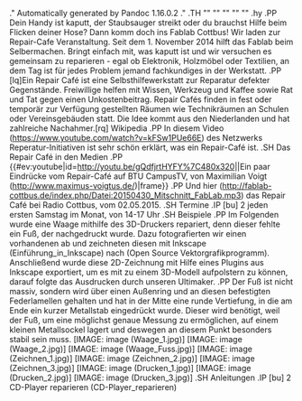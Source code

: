 .\" Automatically generated by Pandoc 1.16.0.2
.\"
.TH "" "" "" "" ""
.hy
.PP
Dein Handy ist kaputt, der Staubsauger streikt oder du brauchst Hilfe
beim Flicken deiner Hose?
Dann komm doch ins Fablab Cottbus! Wir laden zur Repair\-Cafe
Veranstaltung.
Seit dem 1.
November 2014 hilft das Fablab beim Selbermachen.
Bringt einfach mit, was kaputt ist und wir versuchen es gemeinsam zu
reparieren \- egal ob Elektronik, Holzmöbel oder Textilien, an dem Tag
ist für jedes Problem jemand fachkundiges in der Werkstatt.
.PP
\[lq]Ein Repair Café ist eine Selbsthilfewerkstatt zur Reparatur
defekter Gegenstände. Freiwillige helfen mit Wissen, Werkzeug und Kaffee
sowie Rat und Tat gegen einen Unkostenbeitrag. Repair Cafés finden in
fest oder temporär zur Verfügung gestellten Räumen wie Technikräumen an
Schulen oder Vereinsgebäuden statt. Die Idee kommt aus den Niederlanden
und hat zahlreiche Nachahmer.\[rq] Wikipedia
.PP
In diesem Video (https://www.youtube.com/watch?v=kFSw1PUe66E) des
Netzwerks Reperatur\-Initiativen ist sehr schön erklärt, was ein
Repair\-Café ist.
.SH Das Repair Café in den Medien
.PP
{{#ev:youtube|id=<http://youtu.be/gQdfjrtHYFY%7C480x320>||Ein paar
Eindrücke vom Repair\-Café auf BTU CampusTV, von Maximilian
Voigt (http://www.maximus-voigtus.de/)|frame}}
.PP
Und
hier (http://fablab-cottbus.de/index.php/Datei:20150430_Mitschnitt_FabLab.mp3)
das Repair Café bei Radio Cottbus, vom 02.05.2015.
.SH Termine
.IP \[bu] 2
jeden ersten Samstag im Monat, von 14\-17 Uhr
.SH Beispiele
.PP
Im Folgenden wurde eine Waage mithilfe des 3D\-Druckers repariert, denn
dieser fehlte ein Fuß, der nachgedruckt wurde.
Dazu fotografierten wir einen vorhandenen ab und zeichneten diesen mit
Inkscape (Einführung_in_Inkscape) nach (Open Source
Vektorgrafikprogramm).
Anschließend wurde diese 2D\-Zeichnung mit Hilfe eines Plugins aus
Inkscape exportiert, um es mit <OpenSCAD> zu einem 3D\-Modell
aufpolstern zu können, darauf folgte das Ausdrucken durch unseren
Ultimaker.
.PP
Der Fuß ist nicht massiv, sondern wird über einen Außenring und an
diesen befestigten Federlamellen gehalten und hat in der Mitte eine
runde Vertiefung, in die am Ende ein kurzer Metallstab eingedrückt
wurde.
Dieser wird benötigt, weil der Fuß, um eine möglichst genaue Messung zu
ermöglichen, auf einem kleinen Metallsockel lagert und deswegen an
diesem Punkt besonders stabil sein muss.
 [IMAGE: image (Waage_1.jpg)] [IMAGE: image (Waage_2.jpg)]
[IMAGE: image (Waage_Fuss.jpg)] [IMAGE: image (Zeichnen_1.jpg)]
[IMAGE: image (Zeichnen_2.jpg)] [IMAGE: image (Zeichnen_3.jpg)]
[IMAGE: image (Drucken_1.jpg)] [IMAGE: image (Drucken_2.jpg)]
[IMAGE: image (Drucken_3.jpg)]
.SH Anleitungen
.IP \[bu] 2
CD\-Player reparieren (CD-Player_reparieren)
